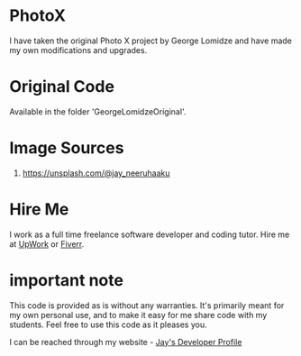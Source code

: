 # PhotoX

I have taken the original Photo X project by George Lomidze and have made my own modifications and upgrades.

# Original Code

Available in the folder 'GeorgeLomidzeOriginal'.

# Image Sources

1. https://unsplash.com/@jay_neeruhaaku
  
# Hire Me

I work as a full time freelance software developer and coding tutor. Hire me at [UpWork](https://www.upwork.com/fl/vijayasimhabr) or [Fiverr](https://www.fiverr.com/jay_codeguy). 

# important note 

This code is provided as is without any warranties. It's primarily meant for my own personal use, and to make it easy for me share code with my students. Feel free to use this code as it pleases you.

I can be reached through my website - [Jay's Developer Profile](https://jay-study-nildana.github.io/developerprofile)
